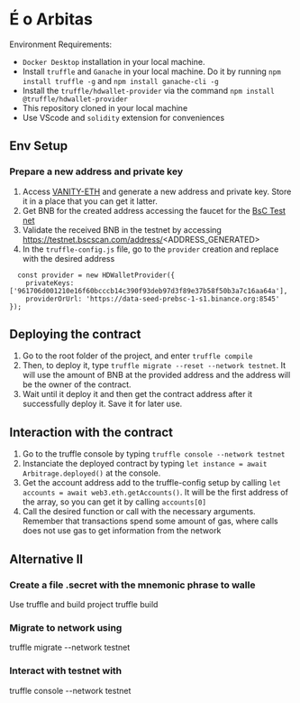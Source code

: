 # É o Arbitas
Environment Requirements:
- `Docker Desktop` installation in your local machine.
- Install `truffle` and `Ganache` in your local machine. Do it by running `npm install truffle -g` and `npm install ganache-cli -g`
- Install the `truffle/hdwallet-provider` via the command `npm install @truffle/hdwallet-provider`
- This repository cloned in your local machine
- Use VScode and `solidity` extension for conveniences

## Env Setup
### Prepare a new address and private key
1. Access [VANITY-ETH](https://vanity-eth.tk/) and generate a new address and private key. Store it in a place that you can get it latter.
2. Get BNB for the created address accessing the faucet for the [BsC Test net](https://testnet.binance.org/faucet-smart)
3. Validate the received BNB in the testnet by accessing https://testnet.bscscan.com/address/<ADDRESS_GENERATED>
4. In the `truffle-config.js` file, go to the `provider` creation and replace with the desired address

```
  const provider = new HDWalletProvider({
    privateKeys: ['961706d001210e16f60bcccb14c390f93deb97d3f89e37b58f50b3a7c16aa64a'],
    providerOrUrl: 'https://data-seed-prebsc-1-s1.binance.org:8545'
});
```

## Deploying the contract
1. Go to the root folder of the project, and enter `truffle compile`
2. Then, to deploy it, type `truffle migrate --reset --network testnet`. It will use the amount of BNB at the provided address and the address will be the owner of the contract.
3. Wait until it deploy it and then get the contract address after it successfully deploy it. Save it for later use.

## Interaction with the contract
1. Go to the truffle console by typing `truffle console --network testnet`
2. Instanciate the deployed contract by typing `let instance = await Arbitrage.deployed()` at the console.
3. Get the account address add to the truffle-config setup by calling `let accounts = await web3.eth.getAccounts()`. It will be the first address of the array, so you can get it by calling `accounts[0]`
4. Call the desired function or call with the necessary arguments. Remember that transactions spend some amount of gas, where calls does not use gas to get information from the network



## Alternative II
### Create a file .secret with the mnemonic phrase to walle
Use truffle and build project 
truffle build

### Migrate to network using
truffle migrate --network testnet

### Interact with testnet with 
truffle console --network testnet
